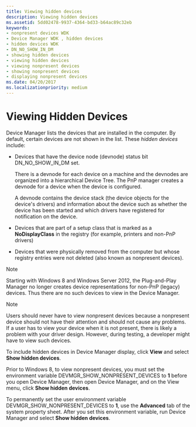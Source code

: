 ```yaml
---
title: Viewing hidden devices
description: Viewing hidden devices
ms.assetid: 5dd02478-9937-4364-bd33-b64ac89c32eb
keywords:
- nonpresent devices WDK
- Device Manager WDK , hidden devices
- hidden devices WDK
- DN_NO_SHOW_IN_DM
- showing hidden devices
- viewing hidden devices
- viewing nonpresent devices
- showing nonpresent devices
- displaying nonpresent devices
ms.date: 04/20/2017
ms.localizationpriority: medium
---
```


# Viewing Hidden Devices

Device Manager lists the devices that are installed in the computer. By default, certain devices are not shown in the list. These *hidden devices* include:

* Devices that have the device node (devnode) status bit DN_NO_SHOW_IN_DM set.

    There is a devnode for each device on a machine and the devnodes are organized into a hierarchical Device Tree. The PnP manager creates a devnode for a device when the device is configured.

    A devnode contains the device stack (the device objects for the device's drivers) and information about the device such as whether the device has been started and which drivers have registered for notification on the device.

* Devices that are part of a setup class that is marked as a **NoDisplayClass** in the registry (for example, printers and non-PnP drivers)

* Devices that were physically removed from the computer but whose registry entries were not deleted (also known as nonpresent devices).

> [!NOTE]
> Starting with Windows 8 and Windows Server 2012, the Plug-and-Play Manager no longer creates device representations for non-PnP (legacy) devices. Thus there are no such devices to view in the Device Manager.

> [!NOTE]
> Users should never have to view nonpresent devices because a nonpresent device should not have their attention and should not cause any problems. If a user has to view your device when it is not present, there is likely a problem with your driver design. However, during testing, a developer might have to view such devices.

To include hidden devices in Device Manager display, click **View** and select **Show hidden devices**.

Prior to Windows 8, to view nonpresent devices, you must set the environment variable DEVMGR_SHOW_NONPRESENT_DEVICES to **1** before you open Device Manager, then open Device Manager, and on the View menu, click **Show hidden devices**.

To permanently set the user environment variable DEVMGR_SHOW_NONPRESENT_DEVICES to **1**, use the **Advanced** tab of the system property sheet. After you set this environment variable, run Device Manager and select **Show hidden devices**.
